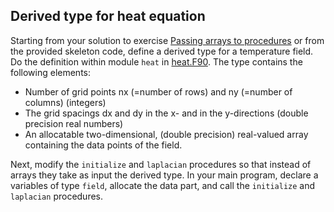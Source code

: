 ## Derived type for heat equation

Starting from your solution to exercise [Passing arrays to
procedures](../arrays-procedures) or from the provided skeleton code, define
a derived type for a temperature field. Do the definition within module `heat` 
in [heat.F90](heat.F90). The type contains the following elements: 

 - Number of grid points nx (=number of rows) and ny (=number of columns) (integers)
 - The grid spacings dx and dy in the x- and in the y-directions (double
   precision real numbers)
 - An allocatable two-dimensional, (double precision) real-valued array containing the data points 
   of the field. 

Next, modify the `initialize` and `laplacian` procedures so that instead of
arrays they take as input the derived type. In your main program, declare a
variables of type `field`, allocate the data part, and call the `initialize`
and `laplacian` procedures.




